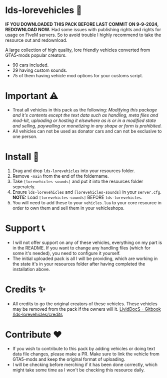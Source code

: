 # lds-lorevehicles 🚗
**IF YOU DOWNLOADED THIS PACK BEFORE LAST COMMIT ON 9-9-2024, REDOWNLOAD NOW.**
Had some issues with publishing rights and rights for usage on FiveM servers. So to avoid trouble I highly recommend to take the resource out and redownload.

A large collection of high quality, lore friendly vehicles converted from GTA5-mods popular creators.

* 90 cars included.
* 29 having custom sounds.
* 75 of them having vehicle mod options for your customs script.

# Important ⚠️
* Treat all vehicles in this pack as the following: *Modifying this package and it's contents except the text data such as handling, meta files and mod-kit, uploading or hosting it elsewhere as is or in a modified state and selling, paywalling or monetizing in any shape or form is prohibited.*
* All vehicles can not be used as donator cars and can not be exclusive to one person.

# Install 🔧
1. Drag and drop `lds-lorevehicles` into your resources folder.
2. Remove `-main` from the end of the foldername.
3. Take `[lorevehicles-sounds]` and put it into the resources folder seperately.
4. Ensure `lds-lorevehicles` and `[lorevehicles-sounds]` in your `server.cfg`.
**NOTE:** Load `[lorevehicles-sounds]` BEFORE `lds-lorevehicles`.
5. You will need to add these to your `vehicles.lua` to your core resource in order to own them and sell them in your vehicleshops.

# Support 📞
* I will not offer support on any of these vehicles, everything on my part is in the README. If you want to change any handling files (which for some it's needed), you need to configure it yourself.
* The initial uploaded pack is all I will be providing, which are working in the state it's in your resources folder after having completed the installation above.

# Credits ✨
* All credits to go the original creators of these vehicles. These vehicles may be removed from the pack if the owners will it.
[LividDocS - Gitbook /lds-lorevehicles/credits](https://lividdocs.gitbook.io/lividdocs/lds-lorevehicles/credits)

# Contribute ❤️
* If you wish to contribute to this pack by adding vehicles or doing text data file changes, please make a PR. Make sure to link the vehicle from GTA5-mods and keep the original format of uploading.
* I will be checking before merching if it has been done correctly, which might take some time as I won't be checking this resource daily.
